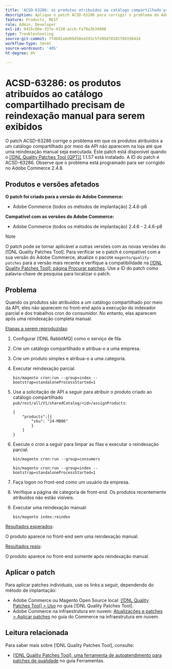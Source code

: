 ```yaml
---
title: 'ACSD-63286: os produtos atribuídos ao catálogo compartilhado precisam de reindexação manual para serem exibidos'
description: Aplique o patch ACSD-63286 para corrigir o problema do Adobe Commerce em que os produtos atribuídos a um catálogo compartilhado por meio da API não aparecem na loja até que uma reindexação manual seja executada.
feature: Products, REST
role: Admin, Developer
exl-id: 0435c06e-337e-4320-acc6-fa79a3b34008
type: Troubleshooting
source-git-commit: 7fdb02a6d89d50ea593c5fd99d78101f89198424
workflow-type: tm+mt
source-wordcount: '405'
ht-degree: 0%

---
```


# ACSD-63286: os produtos atribuídos ao catálogo compartilhado precisam de reindexação manual para serem exibidos

O patch ACSD-63286 corrige o problema em que os produtos atribuídos a um catálogo compartilhado por meio da API não aparecem na loja até que uma reindexação manual seja executada. Este patch está disponível quando o [[!DNL Quality Patches Tool (QPT)]](/help/tools/quality-patches-tool/quality-patches-tool-to-self-serve-quality-patches.md) 1.1.57 está instalado. A ID do patch é ACSD-63286. Observe que o problema está programado para ser corrigido no Adobe Commerce 2.4.8.

## Produtos e versões afetados

**O patch foi criado para a versão do Adobe Commerce:**

* Adobe Commerce (todos os métodos de implantação) 2.4.6-p6

**Compatível com as versões do Adobe Commerce:**

* Adobe Commerce (todos os métodos de implantação) 2.4.6 - 2.4.6-p8

>[!NOTE]
>
>O patch pode se tornar aplicável a outras versões com as novas versões do [!DNL Quality Patches Tool]. Para verificar se o patch é compatível com a sua versão do Adobe Commerce, atualize o pacote `magento/quality-patches` para a versão mais recente e verifique a compatibilidade na [[!DNL Quality Patches Tool]: página Procurar patches](https://experienceleague.adobe.com/tools/commerce-quality-patches/index.html?lang=pt-BR). Use a ID do patch como palavra-chave de pesquisa para localizar o patch.

## Problema

Quando os produtos são atribuídos a um catálogo compartilhado por meio da API, eles não aparecem no front-end após a execução do indexador parcial e dos trabalhos cron do consumidor. No entanto, elas aparecem após uma reindexação completa manual.

<u>Etapas a serem reproduzidas</u>:

1. Configurar [!DNL RabbitMQ] como o serviço de fila.
1. Crie um catálogo compartilhado e atribua-o a uma empresa.
1. Crie um produto simples e atribua-o a uma categoria.
1. Executar reindexação parcial.

   ```
   bin/magento cron:run --group=index --bootstrap=standaloneProcessStarted=1
   ```

1. Use a solicitação de API a seguir para atribuir o produto criado ao catálogo compartilhado `pub/rest/all/V1/sharedCatalog/<id>/assignProducts`:

   ```
   {
       "products":[{
           "sku": "24-MB06"
           }
       ]
   }
   ```

1. Execute o cron a seguir para limpar as filas e executar o reindexação parcial.

   ```
   bin/magento cron:run --group=consumers
   ```

   ```
   bin/magento cron:run --group=index --bootstrap=standaloneProcessStarted=1
   ```

1. Faça logon no front-end como um usuário da empresa.
1. Verifique a página de categoria de front-end. Os produtos recentemente atribuídos não estão visíveis.
1. Executar uma reindexação manual:

   ```
   bin/magento index:reindex
   ```

<u>Resultados esperados</u>:

O produto aparece no front-end sem uma reindexação manual.

<u>Resultados reais</u>:

O produto aparece no front-end somente após reindexação manual.

## Aplicar o patch

Para aplicar patches individuais, use os links a seguir, dependendo do método de implantação:

* Adobe Commerce ou Magento Open Source local: [[!DNL Quality Patches Tool] > Uso](/help/tools/quality-patches-tool/usage.md) no guia [!DNL Quality Patches Tool].
* Adobe Commerce na infraestrutura em nuvem: [Atualizações e patches > Aplicar patches](https://experienceleague.adobe.com/docs/commerce-cloud-service/user-guide/develop/upgrade/apply-patches.html?lang=pt-BR) no guia do Commerce na infraestrutura em nuvem.


## Leitura relacionada

Para saber mais sobre [!DNL Quality Patches Tool], consulte:

* [[!DNL Quality Patches Tool]: uma ferramenta de autoatendimento para patches de qualidade](/help/tools/quality-patches-tool/quality-patches-tool-to-self-serve-quality-patches.md) no guia Ferramentas.
